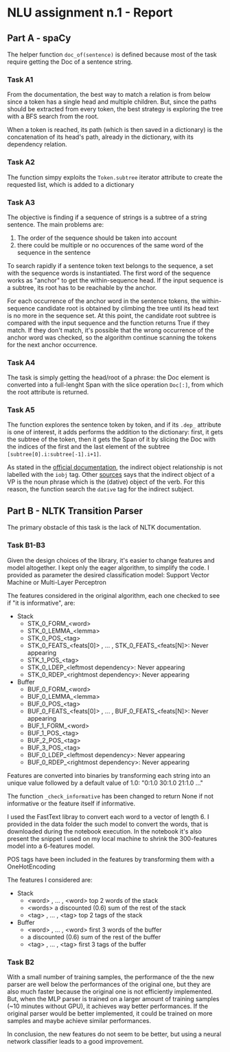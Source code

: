 # NLU assignment n.1 - Report
## Part A - spaCy
The helper function `doc_of(sentence)` is defined because most of the task require getting the Doc of a sentence string.
### Task A1
From the documentation, the best way to match a relation is from below since a token has a single head and multiple children. 
But, since the paths should be extracted from every token, the best strategy is exploring the tree with a BFS search from the root.

When a token is reached, its path (which is then saved in a dictionary) is the concatenation of its head's path, already in the dictionary, with its dependency relation.
### Task A2
The function simpy exploits the `Token.subtree` iterator attribute to create the requested list, which is added to a dictionary
### Task A3
The objective is finding if a sequence of strings is a subtree of a string sentence. The main problems are:
1. The order of the sequence should be taken into account
2. there could be multiple or no occurences of the same word of the sequence in the sentence

To search rapidly if a sentence token text belongs to the sequence, a set with the sequence words is instantiated.
The first word of the sequence works as "anchor" to get the within-sequence head. If the input sequence is a subtree, its root has to be reachable by the anchor.

For each occurrence of the anchor word in the sentence tokens, the within-sequence candidate root is obtained by climbing the tree until its head text is no more in the sequence set.
At this point, the candidate root subtree is compared with the input sequence and the function returns True if they match.
If they don't match, it's possible that the wrong occurrence of the anchor word was checked, so the algorithm continue scanning the tokens for the next anchor occurrence.
### Task A4
The task is simply getting the head/root of a phrase: the Doc element is converted into a full-lenght Span with the slice operation `Doc[:]`, from which the root attribute is returned.
### Task A5
The function explores the sentence token by token, and if its `.dep_` attribute is one of interest, it adds performs the addition to the dictionary: first, it gets the subtree of the token, then it gets the Span of it by slicing the Doc with the indices of the first and the last element of the subtree `[subtree[0].i:subtree[-1].i+1]`.

As stated in the [official documentation](https://spacy.io/models/en), the indirect object relationship is not labelled with the `iobj` tag. Other [sources](https://downloads.cs.stanford.edu/nlp/software/dependencies_manual.pdf) says that the indirect object of a VP is the noun phrase which is the (dative) object of the verb. For this reason, the function search the `dative` tag for the indirect subject.

## Part B - NLTK Transition Parser
The primary obstacle of this task is the lack of NLTK documentation.
### Task B1-B3
Given the design choices of the library, it's easier to change features and model altogether. I kept only the eager algorithm, to simplify the code. I provided as parameter the desired classification model: Support Vector Machine or Multi-Layer Perceptron

The features considered in the original algorithm, each one checked to see if "it is informative", are:
- Stack
  - STK_0_FORM_\<word>
  - STK_0_LEMMA_\<lemma>
  - STK_0_POS_\<tag>
  - STK_0_FEATS_\<feats[0]> , ... , STK_0_FEATS_\<feats[N]>: Never appearing
  - STK_1_POS_\<tag>
  - STK_0_LDEP_\<leftmost dependency>: Never appearing
  - STK_0_RDEP_\<rightmost dependency>: Never appearing
- Buffer
  - BUF_0_FORM_\<word>
  - BUF_0_LEMMA_\<lemma>
  - BUF_0_POS_\<tag>
  - BUF_0_FEATS_\<feats[0]> , ... , BUF_0_FEATS_\<feats[N]>: Never appearing
  - BUF_1_FORM_\<word>
  - BUF_1_POS_\<tag>
  - BUF_2_POS_\<tag>
  - BUF_3_POS_\<tag>
  - BUF_0_LDEP_\<leftmost dependency>: Never appearing
  - BUF_0_RDEP_\<rightmost dependency>: Never appearing

Features are converted into binaries by transforming each string into an unique value followed by a default value of 1.0: "0:1.0 30:1.0 21:1.0 ..."

The function `_check_informative` has been changed to return None if not informative or the feature itself if informative.

I used the FastText libray to convert each word to a vector of length 6. I provided in the data folder the such model to convert the words, that is downloaded during the notebook execution. In the notebook it's also present the snippet I used on my local machine to shrink the 300-features model into a 6-features model.

POS tags have been included in the features by transforming them with a OneHotEncoding

The features I considered are:
- Stack
  - \<word> , ... , \<word> top 2 words of the stack
  - \<words> a discounted (0.6) sum of the rest of the stack
  - \<tag> , ... , \<tag> top 2 tags of the stack
- Buffer
  - \<word> , ... , \<word> first 3 words of the buffer
  - <words> a discounted (0.6) sum of the rest of the buffer
  - \<tag> , ... , \<tag> first 3 tags of the buffer

### Task B2
With a small number of training samples, the performance of the the new parser are well below the performances of the original one, but they are also much faster because the original one is not efficiently implemented.
But, when the MLP parser is trained on a larger amount of training samples (~10 minutes without GPU), it achieves way better performances. If the original parser would be better implemented, it could be trained on more samples and maybe achieve similar performances.

In conclusion, the new features do not seem to be better, but using a neural network classifier leads to a good improvement.

